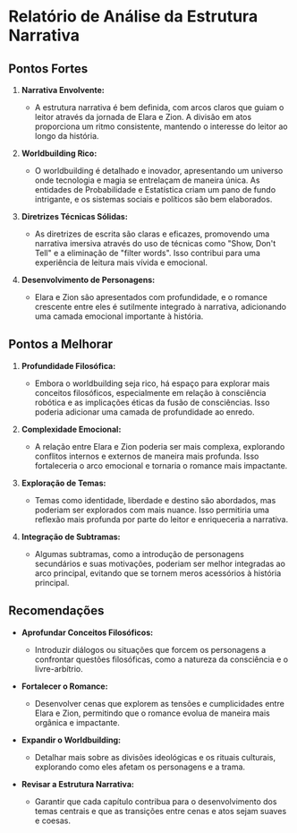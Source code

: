 # Relatório de Análise da Estrutura Narrativa

## Pontos Fortes

1. **Narrativa Envolvente:**
   - A estrutura narrativa é bem definida, com arcos claros que guiam o leitor através da jornada de Elara e Zion. A divisão em atos proporciona um ritmo consistente, mantendo o interesse do leitor ao longo da história.

2. **Worldbuilding Rico:**
   - O worldbuilding é detalhado e inovador, apresentando um universo onde tecnologia e magia se entrelaçam de maneira única. As entidades de Probabilidade e Estatística criam um pano de fundo intrigante, e os sistemas sociais e políticos são bem elaborados.

3. **Diretrizes Técnicas Sólidas:**
   - As diretrizes de escrita são claras e eficazes, promovendo uma narrativa imersiva através do uso de técnicas como "Show, Don't Tell" e a eliminação de "filter words". Isso contribui para uma experiência de leitura mais vívida e emocional.

4. **Desenvolvimento de Personagens:**
   - Elara e Zion são apresentados com profundidade, e o romance crescente entre eles é sutilmente integrado à narrativa, adicionando uma camada emocional importante à história.

## Pontos a Melhorar

1. **Profundidade Filosófica:**
   - Embora o worldbuilding seja rico, há espaço para explorar mais conceitos filosóficos, especialmente em relação à consciência robótica e as implicações éticas da fusão de consciências. Isso poderia adicionar uma camada de profundidade ao enredo.

2. **Complexidade Emocional:**
   - A relação entre Elara e Zion poderia ser mais complexa, explorando conflitos internos e externos de maneira mais profunda. Isso fortaleceria o arco emocional e tornaria o romance mais impactante.

3. **Exploração de Temas:**
   - Temas como identidade, liberdade e destino são abordados, mas poderiam ser explorados com mais nuance. Isso permitiria uma reflexão mais profunda por parte do leitor e enriqueceria a narrativa.

4. **Integração de Subtramas:**
   - Algumas subtramas, como a introdução de personagens secundários e suas motivações, poderiam ser melhor integradas ao arco principal, evitando que se tornem meros acessórios à história principal.

## Recomendações

- **Aprofundar Conceitos Filosóficos:**
  - Introduzir diálogos ou situações que forcem os personagens a confrontar questões filosóficas, como a natureza da consciência e o livre-arbítrio.

- **Fortalecer o Romance:**
  - Desenvolver cenas que explorem as tensões e cumplicidades entre Elara e Zion, permitindo que o romance evolua de maneira mais orgânica e impactante.

- **Expandir o Worldbuilding:**
  - Detalhar mais sobre as divisões ideológicas e os rituais culturais, explorando como eles afetam os personagens e a trama.

- **Revisar a Estrutura Narrativa:**
  - Garantir que cada capítulo contribua para o desenvolvimento dos temas centrais e que as transições entre cenas e atos sejam suaves e coesas.
